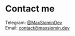 # Contact me
Telegram: [@MaxSiominDev](https://t.me/maxsiomindev) <br>
Email: contact@maxsiomin.dev
